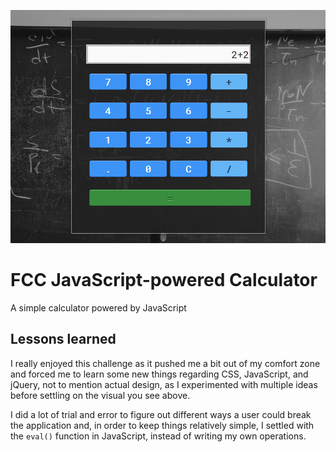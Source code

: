![JavaScript Calculator](JSCalc.png)
# FCC JavaScript-powered Calculator
A simple calculator powered by JavaScript

## Lessons learned

I really enjoyed this challenge as it pushed me a bit out of my comfort zone and forced me to learn some new things regarding CSS, JavaScript, and jQuery, not to mention actual design, as I experimented with multiple ideas before settling on the visual you see above.

I did a lot of trial and error to figure out different ways a user could break the application and, in order to keep things relatively simple, I settled with the `eval()` function in JavaScript, instead of writing my own operations.